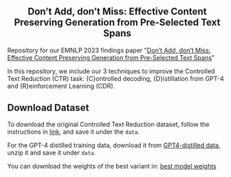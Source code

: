 # <h2 align="center"> Don’t Add, don’t Miss: Effective Content Preserving Generation from Pre-Selected Text Spans </h2>

Repository for our EMNLP 2023 findings paper "[Don’t Add, don’t Miss: Effective Content Preserving Generation from Pre-Selected Text Spans](https://aclanthology.org/2023.findings-emnlp.852/)"

In this repository, we include our 3 techniques to improve the Controlled Text Reduction (CTR) task: {C}ontrolled decoding, {D}istillation from GPT-4 and {R}einforcement Learning (CDR).

## Download Dataset
To download the original Controlled Text Reduction dataset, follow the instructions in [link](https://github.com/lovodkin93/Controlled_Text_Reduction), and save it under the `data`.

For the GPT-4 distilled training data, download it from [GPT4-distilled data](https://drive.google.com/file/d/1fNpuJEOPCKKznUHQud16rAkc7lrh98Ya/view?usp=sharing), unzip it and save it under `data`.




You can download the weights of the best variant in:
[best model weights](https://drive.google.com/drive/folders/11k_BTiXD6ItjEhN4wp267HRjg1euttL7?usp=sharing)
